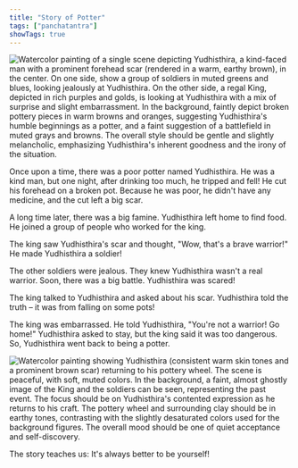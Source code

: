 ```yaml
---
title: "Story of Potter"
tags: ["panchatantra"]
showTags: true
---
```


![Watercolor painting of a single scene depicting Yudhisthira, a kind-faced man with a prominent forehead scar (rendered in a warm, earthy brown), in the center.  On one side, show a group of soldiers in muted greens and blues, looking jealously at Yudhisthira. On the other side, a regal King, depicted in rich purples and golds, is looking at Yudhisthira with a mix of surprise and slight embarrassment.  In the background, faintly depict broken pottery pieces in warm browns and oranges, suggesting Yudhisthira's humble beginnings as a potter, and a faint suggestion of a battlefield in muted grays and browns. The overall style should be gentle and slightly melancholic, emphasizing Yudhisthira's inherent goodness and the irony of the situation.](/images/image_panchatantra-story-of-potter0.png)



Once upon a time, there was a poor potter named Yudhisthira.  He was a kind man, but one night, after drinking too much, he tripped and fell!  He cut his forehead on a broken pot.  Because he was poor, he didn't have any medicine, and the cut left a big scar.

A long time later, there was a big famine. Yudhisthira left home to find food. He joined a group of people who worked for the king.

The king saw Yudhisthira's scar and thought, "Wow, that's a brave warrior!" He made Yudhisthira a soldier!

The other soldiers were jealous. They knew Yudhisthira wasn't a real warrior.  Soon, there was a big battle. Yudhisthira was scared!

The king talked to Yudhisthira and asked about his scar. Yudhisthira told the truth – it was from falling on some pots!


The king was embarrassed. He told Yudhisthira, "You're not a warrior!  Go home!" Yudhisthira asked to stay, but the king said it was too dangerous.  So, Yudhisthira went back to being a potter.


![Watercolor painting showing Yudhisthira (consistent warm skin tones and a prominent brown scar) returning to his pottery wheel.  The scene is peaceful, with soft, muted colors.  In the background, a faint, almost ghostly image of the King and the soldiers can be seen, representing the past event.  The focus should be on Yudhisthira's contented expression as he returns to his craft.  The pottery wheel and surrounding clay should be in earthy tones, contrasting with the slightly desaturated colors used for the background figures. The overall mood should be one of quiet acceptance and self-discovery.](/images/image_panchatantra-story-of-potter2.png)

The story teaches us: It's always better to be yourself!
